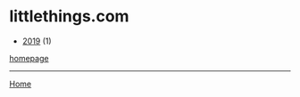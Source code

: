 # littlethings.com

  * [2019](./littlethings-com-2019.md) (1)

[homepage](https://www.littlethings.com/)

----

[Home](../index.md)
